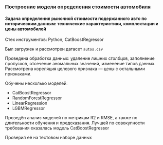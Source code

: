 ### Построение модели определения стоимости автомобиля
#### Задача определения рыночной стоимости подержанного авто по историческим данным: технические характеристики, комплектации и цены автомобилей
Стек инструментов: Python, CatBoostRegressor

Был загружен и рассмотрен датасет `autos.csv`

Проведена обработка данных: удаление лишних столбцов, заполнение пропусков, отсечение аномальных значений, изменение типов данных. Рассмотрена кореляция целевого признака — цены с остальными признаками.

Обучены несколько моделей:
* CatBoostRegressor
* RandomForestRegressor
* LinearRegression
* LGBMRegressor

Проведён анализ моделей по метрикам R2 и RMSE, а также по длительности обучения и предсказания. Лучшей по совокупности требования оказалась модель CatBoostRegressor

Проверил её на тестовом наборе данных
 
